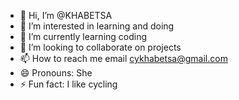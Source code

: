 - 👋 Hi, I’m @KHABETSA
- 👀 I’m interested in learning and doing
- 🌱 I’m currently learning coding
- 💞️ I’m looking to collaborate on projects
- 📫 How to reach me email cykhabetsa@gmail.com
- 😄 Pronouns: She
- ⚡ Fun fact: I like cycling

<!---
KHABETSA/KHABETSA is a ✨ special ✨ repository because its `README.md` (this file) appears on your GitHub profile.
You can click the Preview link to take a look at your changes.
--->
